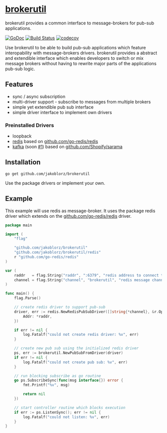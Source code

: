 # [brokerutil](https://github.com/jakoblorz/brokerutil)
brokerutil provides a common interface to message-brokers for pub-sub applications.

[![GoDoc](https://godoc.org/github.com/jakoblorz/brokerutil?status.svg)](https://godoc.org/github.com/jakoblorz/brokerutil)
[![Build Status](https://travis-ci.com/jakoblorz/brokerutil.svg?branch=master)](https://travis-ci.com/jakoblorz/brokerutil)
[![codecov](https://codecov.io/gh/jakoblorz/brokerutil/branch/master/graph/badge.svg)](https://codecov.io/gh/jakoblorz/brokerutil)

Use brokerutil to be able to build pub-sub applications which feature interopability with message-brokers drivers.
brokerutil provides a abstract and extendible interface which enables developers to switch or mix
message brokers without having to rewrite major parts of the applications
pub-sub logic.

## Features
- sync / async subscription
- multi-driver support - subscribe to messages from multiple brokers
- simple yet extendible pub sub interface
- simple driver interface to implement own drivers

### Preinstalled Drivers
- loopback
- [redis](https://redis.io/) based on [github.com/go-redis/redis](http://github.com/go-redis/redis)
- [kafka](https://kafka.apache.org/) (soon [#1](https://github.com/jakoblorz/brokerutil/pull/1)) based on [github.com/Shopify/sarama](https://github.com/Shopify/sarama)

## Installation

`go get github.com/jakoblorz/brokerutil`

Use the package drivers or implement your own.

## Example
This example will use redis as message-broker. It uses the package redis driver which
extends on the [github.com/go-redis/redis](http://github.com/go-redis/redis) driver.

```go
package main

import (
    "flag"

    "github.com/jakoblorz/brokerutil"
    "github.com/jakoblorz/brokerutil/redis"
    r "github.com/go-redis/redis"
)

var (
    raddr   = flag.String("raddr", ":6379", "redis address to connect to")
    channel = flag.String("channel", "brokerutil", "redis message channel")
)

func main() {
    flag.Parse()

    // create redis driver to support pub-sub
    driver, err := redis.NewRedisPubSubDriver([]string{*channel}, &r.Options{
        Addr: *raddr,
    })

    if err != nil {
        log.Fatalf("could not create redis driver: %v", err)
    }

    // create new pub sub using the initialized redis driver
    ps, err := brokerutil.NewPubSubFromDriver(driver)
    if err != nil {
        log.Fatalf("could not create pub sub: %v", err)
    }

    // run blocking subscribe as go routine
    go ps.SubscribeSync(func(msg interface{}) error {
        fmt.Printf("%v", msg)

        return nil
    })

    // start controller routine which blocks execution
    if err := ps.ListenSync(); err != nil {
        log.Fatalf("could not listen: %v", err)
    }
}
```
